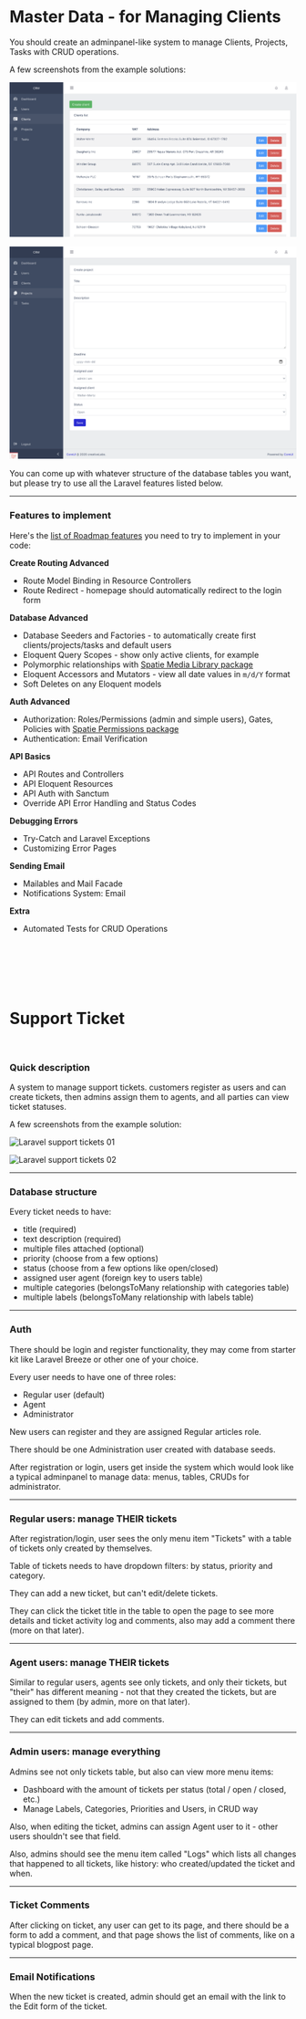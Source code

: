 <h1>Master Data - for Managing Clients</h1>

<p>You should create an adminpanel-like system to manage Clients, Projects, Tasks with CRUD operations.</p>

<p>A few screenshots from the example solutions:</p>

<p><img alt="CRM Demo 1" src="https://github.com/skputra-aol/Php-Laravel/blob/master/Data-Master-App/img/129160013-d5c895d3-92aa-4a32-9a62-d09807f623f9.png?raw=true" /></p>

<p><img alt="CRM Demo 2" src="https://github.com/skputra-aol/Php-Laravel/blob/master/Data-Master-App/img/129160023-8095c1b5-d6ce-4813-b708-af1b16605160.png?raw=true" /></p>

<p>You can come up with whatever structure of the database tables you want, but please try to use all the Laravel features listed below.</p>

<hr />
<h3>Features to implement</h3>

<p>Here&#39;s the <a href="https://laraveldaily.com/roadmap-learning-path">list of Roadmap features</a> you need to try to implement in your code:</p>

<p><strong>Create Routing Advanced</strong></p>

<ul>
	<li>Route Model Binding in Resource Controllers</li>
	<li>Route Redirect - homepage should automatically redirect to the login form</li>
</ul>

<p><strong>Database Advanced</strong></p>

<ul>
	<li>Database Seeders and Factories - to automatically create first clients/projects/tasks and default users</li>
	<li>Eloquent Query Scopes - show only active clients, for example</li>
	<li>Polymorphic relationships with <a href="https://github.com/spatie/laravel-medialibrary">Spatie Media Library package</a></li>
	<li>Eloquent Accessors and Mutators - view all date values in <code>m/d/Y</code> format</li>
	<li>Soft Deletes on any Eloquent models</li>
</ul>

<p><strong>Auth Advanced</strong></p>

<ul>
	<li>Authorization: Roles/Permissions (admin and simple users), Gates, Policies with <a href="https://github.com/spatie/laravel-permission">Spatie Permissions package</a></li>
	<li>Authentication: Email Verification</li>
</ul>

<p><strong>API Basics</strong></p>

<ul>
	<li>API Routes and Controllers</li>
	<li>API Eloquent Resources</li>
	<li>API Auth with Sanctum</li>
	<li>Override API Error Handling and Status Codes</li>
</ul>

<p><strong>Debugging Errors</strong></p>

<ul>
	<li>Try-Catch and Laravel Exceptions</li>
	<li>Customizing Error Pages</li>
</ul>

<p><strong>Sending Email</strong></p>

<ul>
	<li>Mailables and Mail Facade</li>
	<li>Notifications System: Email</li>
</ul>

<p><strong>Extra</strong></p>

<ul>
	<li>Automated Tests for CRUD Operations</li>
</ul>

<p>&nbsp;</p>

<p>&nbsp;</p>

<p>&nbsp;</p>

<h1>Support Ticket</h1>

<p>&nbsp;</p>

<h3>Quick description</h3>

<p>A system to manage support tickets. customers register as users and can create tickets, then admins assign them to agents, and all parties can view ticket statuses.</p>

<p>A few screenshots from the example solution:</p>

<p><img alt="Laravel support tickets 01" src="https://laraveldaily.com/uploads/2022/11/laravel-support-tickets-01.png" /></p>

<p><img alt="Laravel support tickets 02" src="https://laraveldaily.com/uploads/2022/11/laravel-support-tickets-02.png" /></p>

<hr />
<h3>Database structure</h3>

<p>Every ticket needs to have:</p>

<ul>
	<li>title (required)</li>
	<li>text description (required)</li>
	<li>multiple files attached (optional)</li>
	<li>priority (choose from a few options)</li>
	<li>status (choose from a few options like open/closed)</li>
	<li>assigned user agent (foreign key to users table)</li>
	<li>multiple categories (belongsToMany relationship with categories table)</li>
	<li>multiple labels (belongsToMany relationship with labels table)</li>
</ul>

<hr />
<h3>Auth</h3>

<p>There should be login and register functionality, they may come from starter kit like Laravel Breeze or other one of your choice.</p>

<p>Every user needs to have one of three roles:</p>

<ul>
	<li>Regular user (default)</li>
	<li>Agent</li>
	<li>Administrator</li>
</ul>

<p>New users can register and they are assigned Regular articles role.</p>

<p>There should be one Administration user created with database seeds.</p>

<p>After registration or login, users get inside the system which would look like a typical adminpanel to manage data: menus, tables, CRUDs for administrator.</p>

<hr />
<h3>Regular users: manage THEIR tickets</h3>

<p>After registration/login, user sees the only menu item &quot;Tickets&quot; with a table of tickets only created by themselves.</p>

<p>Table of tickets needs to have dropdown filters: by status, priority and category.</p>

<p>They can add a new ticket, but can&#39;t edit/delete tickets.</p>

<p>They can click the ticket title in the table to open the page to see more details and ticket activity log and comments, also may add a comment there (more on that later).</p>

<hr />
<h3>Agent users: manage THEIR tickets</h3>

<p>Similar to regular users, agents see only tickets, and only their tickets, but &quot;their&quot; has different meaning - not that they created the tickets, but are assigned to them (by admin, more on that later).</p>

<p>They can edit tickets and add comments.</p>

<hr />
<h3>Admin users: manage everything</h3>

<p>Admins see not only tickets table, but also can view more menu items:</p>

<ul>
	<li>Dashboard with the amount of tickets per status (total / open / closed, etc.)</li>
	<li>Manage Labels, Categories, Priorities and Users, in CRUD way</li>
</ul>

<p>Also, when editing the ticket, admins can assign Agent user to it - other users shouldn&#39;t see that field.</p>

<p>Also, admins should see the menu item called &quot;Logs&quot; which lists all changes that happened to all tickets, like history: who created/updated the ticket and when.</p>

<hr />
<h3>Ticket Comments</h3>

<p>After clicking on ticket, any user can get to its page, and there should be a form to add a comment, and that page shows the list of comments, like on a typical blogpost page.</p>

<hr />
<h3>Email Notifications</h3>

<p>When the new ticket is created, admin should get an email with the link to the Edit form of the ticket.</p>

<p>&nbsp;</p>

<p>&nbsp;</p>
